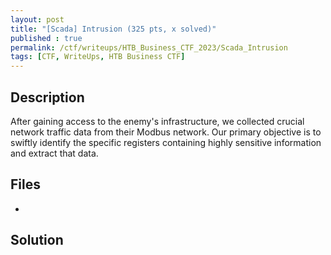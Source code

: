 ```yaml
---
layout: post
title: "[Scada] Intrusion (325 pts, x solved)"
published : true
permalink: /ctf/writeups/HTB_Business_CTF_2023/Scada_Intrusion
tags: [CTF, WriteUps, HTB Business CTF]
---
```

## Description
After gaining access to the enemy's infrastructure, we collected crucial network traffic data from their Modbus network. Our primary objective is to swiftly identify the specific registers containing highly sensitive information and extract that data.

## Files
- 

## Solution
